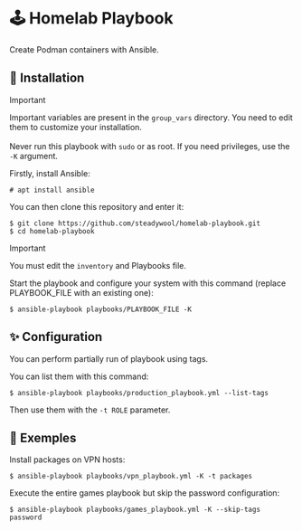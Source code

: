 # 🕹️ Homelab Playbook

Create Podman containers with Ansible.

## 🚀 Installation

> [!IMPORTANT]
> Important variables are present in the `group_vars` directory. You need to edit them to customize your installation. </br></br>
> Never run this playbook with `sudo` or as root. If you need privileges, use the `-K` argument.

Firstly, install Ansible:
```
# apt install ansible
```

You can then clone this repository and enter it:
```
$ git clone https://github.com/steadywool/homelab-playbook.git
$ cd homelab-playbook
```

> [!IMPORTANT]
> You must edit the `inventory` and Playbooks file.

Start the playbook and configure your system with this command (replace PLAYBOOK_FILE with an existing one):
```
$ ansible-playbook playbooks/PLAYBOOK_FILE -K
```

## ✨ Configuration

You can perform partially run of playbook using tags.

You can list them with this command:
```
$ ansible-playbook playbooks/production_playbook.yml --list-tags
```

Then use them with the `-t ROLE` parameter.

## 📕 Exemples

Install packages on VPN hosts:
```
$ ansible-playbook playbooks/vpn_playbook.yml -K -t packages
```

Execute the entire games playbook but skip the password configuration:
```
$ ansible-playbook playbooks/games_playbook.yml -K --skip-tags password
```